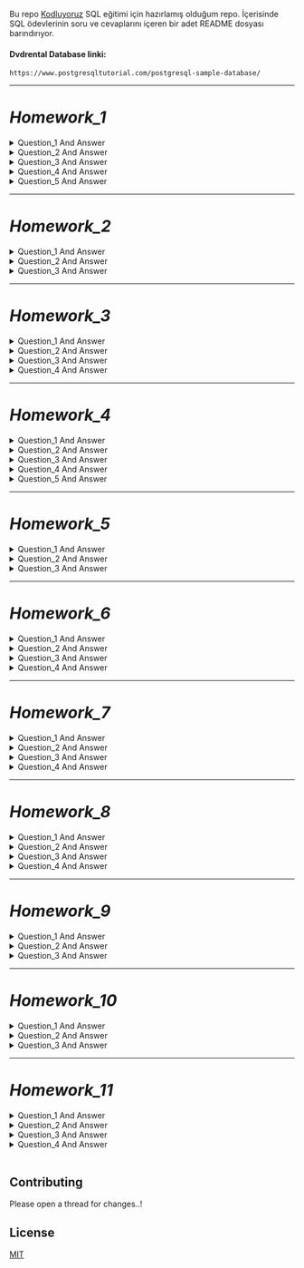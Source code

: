 Bu repo [Kodluyoruz](https://www.kodluyoruz.org/) SQL eğitimi için hazırlamış olduğum repo. İçerisinde SQL ödevlerinin soru ve cevaplarını içeren bir adet README dosyası barındırıyor.

#### Dvdrental Database linki:
```
https://www.postgresqltutorial.com/postgresql-sample-database/
```
***

# *Homework_1*

<details close> 
<summary>Question_1 And Answer</summary>

**film** tablosunda bulunan **title** ve **description** sütunlarındaki verileri sıralayınız.

```SQL
SELECT title,description FROM film;
```
</details>

<details close>
<summary>Question_2 And Answer</summary>

**film** tablosunda bulunan tüm sütunlardaki verileri film uzunluğu (length) 60 dan büyük **VE** 75 ten küçük olma koşullarıyla sıralayınız.

```SQL
SELECT * FROM film 
WHERE ( length > 60 AND length < 75 );
```
</details>

<details close>
<summary>Question_3 And Answer</summary>

**film** tablosunda bulunan tüm sütunlardaki verileri rental_rate 0.99 **VE** replacement_cost 12.99 **VEYA** 28.99 olma koşullarıyla sıralayınız.

```SQL
SELECT * FROM film 
WHERE (rental_rate = 0.99 AND replacement_cost = 12.99 OR replacement_cost = 28.99);
```
</details>

<details close>
<summary>Question_4 And Answer</summary>

**film** tablosunda bulunan tüm sütunlardaki verileri rental_rate 0.99 **VE** replacement_cost 12.99 **VEYA** 28.99 olma koşullarıyla sıralayınız.

```SQL
SELECT * FROM film 
WHERE (rental_rate = 0.99 AND replacement_cost = 12.99 OR replacement_cost = 28.99);
```
</details>

<details close>
<summary>Question_5 And Answer</summary>

**film** tablosundaki uzunluğu(length) 50 ten büyük **olmayıp** aynı zamanda rental_rate değeri 2.99 veya 4.99 **olmayan** verileri sıralayınız.

```SQL
SELECT * FROM film
WHERE NOT length > 50 AND (NOT (rental_rate = 2.99 OR rental_rate = 4.99 ));
```
</details>

***
# *Homework_2*

<details close>
<summary>Question_1 And Answer</summary>

**film** tablosunda bulunan tüm sütunlardaki verileri replacement cost değeri 12.99 dan büyük eşit ve 16.99 küçük olma koşuluyla sıralayınız ( BETWEEN - AND yapısını kullanınız.)

```SQL
SELECT * FROM film
WHERE replacement_cost BETWEEN 12.99 AND 16.98;
```
</details>

<details close>
<summary>Question_2 And Answer</summary>

**actor** tablosunda bulunan first_name ve last_name sütunlardaki verileri first_name 'Penelope' veya 'Nick' veya 'Ed' değerleri olması koşuluyla sıralayınız. ( IN operatörünü kullanınız.)

```SQL
SELECT first_name,last_name FROM actor
WHERE first_name IN ('Penelope','Nick','Ed');
```
</details>

<details close>
<summary>Question_3 And Answer</summary>

**film** tablosunda bulunan tüm sütunlardaki verileri rental_rate 0.99, 2.99, 4.99 **VE** replacement_cost 12.99, 15.99, 28.99 olma koşullarıyla sıralayınız. ( IN operatörünü kullanınız.)

```SQL
SELECT * FROM film
WHERE (rental_rate IN (0.99,2.99,4.99)) AND (replacement_cost IN (12.99,15.99,28.99));
```
</details>

***

# *Homework_3*

<details close>
<summary>Question_1 And Answer</summary>

**country** tablosunda bulunan **country** sütunundaki ülke isimlerinden 'A' karakteri ile başlayıp 'a' karakteri ile sonlananları sıralayınız.

```SQL
SELECT country FROM country
WHERE country LIKE 'A%a';
```
</details>

<details close>
<summary>Question_2 And Answer</summary>

**country** tablosunda bulunan **country** sütunundaki ülke isimlerinden en az 6 karakterden oluşan ve sonu 'n' karakteri ile sonlananları sıralayınız.

```SQL
SELECT country FROM country
WHERE country LIKE '______%n';
```
</details>

<details close>
<summary>Question_3 And Answer</summary>

**film** tablosunda bulunan **title** sütunundaki film isimlerinden en az 4 adet büyük ya da küçük harf farketmesizin 'T' karakteri içeren film isimlerini sıralayınız.

```SQL
SELECT title FROM film
WHERE title ILIKE '%T%T%T%T%';
```
</details>

<details close>
<summary>Question_4 And Answer</summary>

**film** tablosunda bulunan tüm sütunlardaki verilerden **title** 'C' karakteri ile başlayan ve uzunluğu (length) 90 dan büyük olan ve rental_rate 2.99 olan verileri sıralayınız.

```SQL
SELECT title FROM film
WHERE (title LIKE 'C%') AND ( (length > 90) AND (rental_rate = 2.99 ) );
```
</details>

---

# *Homework_4*

<details close>
<summary>Question_1 And Answer</summary>

**film** tablosunda bulunan **replacement_cost** sütununda bulunan birbirinden farklı değerleri sıralayınız.

```SQL
SELECT DISTINCT(replacement_cost) FROM film;
```
</details>

<details close>
<summary>Question_2 And Answer</summary>

**film** tablosunda bulunan **replacement_cost** sütununda birbirinden farklı kaç tane veri vardır?

```SQL
SELECT COUNT(DISTINCT(replacement_cost)) FROM film;
```
</details>

<details close>
<summary>Question_3 And Answer</summary>

**film** tablosunda bulunan film isimlerinde (title) kaç tanesini T karakteri ile başlar ve aynı zamanda rating 'G' ye eşittir?

```SQL
SELECT COUNT(*) FROM film
WHERE (title LIKE 'T%') AND (rating = 'G');
```
</details>

<details close>
<summary>Question_4 And Answer</summary>

**country** tablosunda bulunan ülke isimlerinden (country) kaç tanesi 5 karakterden oluşmaktadır?

```SQL
SELECT COUNT(*) FROM country
WHERE (country ILIKE '_____');
```
</details>

<details close>
<summary>Question_5 And Answer</summary>

**city** tablosundaki şehir isimlerinin kaçtanesi 'R' veya r karakteri ile biter?

```SQL
SELECT COUNT(*) FROM city
WHERE city ILIKE '%r';
```
</details>

---

# *Homework_5*

<details close>
<summary>Question_1 And Answer</summary>

**film** tablosunda bulunan ve film ismi (title) 'n' karakteri ile biten en uzun (length) 5 filmi sıralayınız.

```SQL
SELECT * FROM film
WHERE title LIKE '%n'
ORDER BY length DESC
LIMIT 5;
```
</details>

<details close>
<summary>Question_2 And Answer</summary>

**film** tablosunda bulunan ve film ismi (title) 'n' karakteri ile biten en kısa (length) ikinci 5 filmi sıralayınız.

```SQL
SELECT * FROM film
WHERE title LIKE '%n'
ORDER BY length ASC
OFFSET 5
LIMIT 5;
```
</details>

<details close>
<summary>Question_3 And Answer</summary>

**customer** tablosunda bulunan last_name sütununa göre azalan yapılan sıralamada store_id 1 olmak koşuluyla ilk 4 veriyi sıralayınız.

```SQL
SELECT * FROM customer
WHERE store_id = 1
ORDER BY last_name DESC
LIMIT 4;
```
</details>

---

# *Homework_6*

<details close>
<summary>Question_1 And Answer</summary>

film tablosunda bulunan rental_rate sütunundaki değerlerin ortalaması nedir?

```SQL
SELECT AVG(rental_rate) FROM film;
```
</details>

<details close>
<summary>Question_2 And Answer</summary>

**film** tablosunda bulunan filmlerden kaçtanesi 'C' karekteri ile başlar?

```SQL
SELECT COUNT(*) FROM film
WHERE title LIKE 'C%';
```
</details>

<details close>
<summary>Question_3 And Answer</summary>

**film** tablosunda bulunan filmlerden rental_rate değeri 0.99 a eşit olan en uzun (length) film kaç dakikadır?

```SQL
SELECT MAX(length) FROM film
WHERE rental_rate = 0.99;
```
</details>

<details close>
<summary>Question_4 And Answer</summary>

**film** tablosunda bulunan filmlerin uzunluğu 150 dakikadan büyük olanlarına ait kaç farklı replacement_cost değeri vardır?


```SQL
SELECT COUNT(DISTINCT replacement_cost) FROM film
WHERE length > 150 ;
```
</details>

--- 

# *Homework_7*

<details close>
<summary>Question_1 And Answer</summary>

**film** tablosunda bulunan filmleri **rating** değerlerine göre gruplayınız.

```SQL
SELECT rating , COUNT(*) FROM film
GROUP BY rating;
```
</details>

<details close>
<summary>Question_2 And Answer</summary>

**film** tablosunda bulunan filmleri **replacement_cost** sütununa göre grupladığımızda film sayısı 50 den fazla olan replacement_cost değerini ve karşılık gelen film sayısını sıralayınız.

```SQL
SELECT replacement_cost , COUNT(*) FROM film
GROUP BY replacement_cost
HAVING COUNT(*) > 50;
```
</details>

<details close>
<summary>Question_3 And Answer</summary>

**customer** tablosunda bulunan **store_id** değerlerine karşılık gelen müşteri sayılarını nelerdir?
fazla olan replacement_cost değerini ve karşılık gelen film sayısını sıralayınız.

```SQL
SELECT store_id, COUNT(*) FROM customer
GROUP BY store_id;
```
</details>

<details close>
<summary>Question_4 And Answer</summary>

**city** tablosunda bulunan şehir verilerini **country_id** sütununa göre gruplandırdıktan sonra en fazla şehir sayısı barındıra country_id bilgisini ve şehir sayısını paylaşınız.

```SQL
SELECT country_id , COUNT(*) FROM city
GROUP BY country_id
ORDER BY COUNT(*) DESC
LIMIT 1;

```
</details>

---

# *Homework_8*

<details close>
<summary>Question_1 And Answer</summary>

**Test** veritabanınızda **employee** isimli sütun bilgileri id(INTEGER), name VARCHAR(50), birthday DATE, email VARCHAR(100) olan bir tablo oluşturalım.

```SQL
CREATE TABLE employee (
	id integer,
	name varchar(50),
	birthday DATE,
	email varchar(100)
);

```
</details>

<details close>
<summary>Question_2 And Answer</summary>

Oluşturduğumuz **employee** tablosuna 'Mockaroo' servisini kullanarak 50 adet veri ekleyelim.

```SQL
insert into employee (id, name, birthday, email) values (1, 'Damien', '7/29/2005', 'dbirch0@edublogs.org');
insert into employee (id, name, birthday, email) values (2, 'Kial', '9/26/2005', 'kabele1@phpbb.com');
insert into employee (id, name, birthday, email) values (3, 'Bill', '8/10/2018', 'bboorn2@buzzfeed.com');
insert into employee (id, name, birthday, email) values (4, 'Hussein', '11/17/2002', 'hneiland3@feedburner.com');
insert into employee (id, name, birthday, email) values (5, 'Irene', '10/11/2019', 'ibeeble4@studiopress.com');
insert into employee (id, name, birthday, email) values (6, 'Kayle', '4/28/2006', 'kwenderoth5@umich.edu');
insert into employee (id, name, birthday, email) values (7, 'Gretel', '4/6/2017', 'glyptrit6@alibaba.com');
insert into employee (id, name, birthday, email) values (8, 'Bobbye', '7/29/2014', 'bllewellen7@seesaa.net');
insert into employee (id, name, birthday, email) values (9, 'Balduin', '6/4/2012', 'bhucklesby8@harvard.edu');
insert into employee (id, name, birthday, email) values (10, 'Flynn', '1/29/2008', 'fyoxall9@free.fr');
insert into employee (id, name, birthday, email) values (11, 'Simeon', '4/3/2008', 'sgelardia@skyrock.com');
insert into employee (id, name, birthday, email) values (12, 'Bibby', '9/1/2000', 'bballaamb@eepurl.com');
insert into employee (id, name, birthday, email) values (13, 'Alvira', '5/19/2010', 'abowmerc@etsy.com');
insert into employee (id, name, birthday, email) values (14, 'Lacy', '4/15/2006', 'lbrucknerd@exblog.jp');
insert into employee (id, name, birthday, email) values (15, 'Jorie', '5/14/2012', 'jcharlete@parallels.com');
insert into employee (id, name, birthday, email) values (16, 'Vittorio', '7/15/2013', 'vwoolgerf@reference.com');
insert into employee (id, name, birthday, email) values (17, 'Obadiah', '11/14/2002', 'ocrowleyg@guardian.co.uk');
insert into employee (id, name, birthday, email) values (18, 'Jessalin', '9/15/2019', 'jbearh@apple.com');
insert into employee (id, name, birthday, email) values (19, 'Erminia', '5/27/2006', 'eunitti@merriam-webster.com');
insert into employee (id, name, birthday, email) values (20, 'Carolee', '12/7/2019', 'cdebruynej@dmoz.org');
insert into employee (id, name, birthday, email) values (21, 'Madlin', '1/13/2001', 'mbeecroftk@naver.com');
insert into employee (id, name, birthday, email) values (22, 'Sonnie', '8/3/2017', 'sshirlandl@time.com');
insert into employee (id, name, birthday, email) values (23, 'Odelle', '6/19/2002', 'opalerm@shutterfly.com');
insert into employee (id, name, birthday, email) values (24, 'Maible', '3/31/2010', 'mwintourn@squarespace.com');
insert into employee (id, name, birthday, email) values (25, 'Annette', '1/25/2018', 'agreallyo@paginegialle.it');
insert into employee (id, name, birthday, email) values (26, 'Julian', '9/25/2019', 'jterrellp@tmall.com');
insert into employee (id, name, birthday, email) values (27, 'Halsey', '1/18/2017', 'hmcmainsq@alibaba.com');
insert into employee (id, name, birthday, email) values (28, 'Seymour', '12/12/2015', 'sbreadmorer@moonfruit.com');
insert into employee (id, name, birthday, email) values (29, 'Allie', '12/29/2005', 'akleints@desdev.cn');
insert into employee (id, name, birthday, email) values (30, 'Bucky', '12/10/2013', 'bswiftt@ehow.com');
insert into employee (id, name, birthday, email) values (31, 'Horton', '2/27/2011', 'hhurdwellu@cocolog-nifty.com');
insert into employee (id, name, birthday, email) values (32, 'Pinchas', '1/26/2012', 'pdracksfordv@unicef.org');
insert into employee (id, name, birthday, email) values (33, 'Wayland', '8/19/2001', 'wrootew@tiny.cc');
insert into employee (id, name, birthday, email) values (34, 'Sunny', '9/19/2003', 'sbithellx@examiner.com');
insert into employee (id, name, birthday, email) values (35, 'Kim', '2/9/2012', 'kbirdseyey@webs.com');
insert into employee (id, name, birthday, email) values (36, 'Sheba', '12/3/2005', 'skemberyz@mozilla.org');
insert into employee (id, name, birthday, email) values (37, 'Conny', '3/13/2004', 'cpaddie10@oaic.gov.au');
insert into employee (id, name, birthday, email) values (38, 'Florida', '8/31/2018', 'frutty11@msu.edu');
insert into employee (id, name, birthday, email) values (39, 'Dean', '1/24/2011', 'dbourgour12@alexa.com');
insert into employee (id, name, birthday, email) values (40, 'Shandee', '2/11/2005', 'sdeferraris13@un.org');
insert into employee (id, name, birthday, email) values (41, 'Curtis', '4/22/2008', 'cvermer14@guardian.co.uk');
insert into employee (id, name, birthday, email) values (42, 'Malinde', '4/20/2012', 'mperford15@wikimedia.org');
insert into employee (id, name, birthday, email) values (43, 'Thorstein', '1/24/2016', 'tdicey16@multiply.com');
insert into employee (id, name, birthday, email) values (44, 'Maximilien', '6/18/2016', 'mblackster17@cnn.com');
insert into employee (id, name, birthday, email) values (45, 'Aymer', '11/11/2006', 'aheadingham18@bizjournals.com');
insert into employee (id, name, birthday, email) values (46, 'Malia', '5/1/2009', 'mhellings19@bing.com');
insert into employee (id, name, birthday, email) values (47, 'Sile', '11/28/2014', 'sboschmann1a@homestead.com');
insert into employee (id, name, birthday, email) values (48, 'Lura', '6/10/2011', 'labate1b@google.fr');
insert into employee (id, name, birthday, email) values (49, 'Jacob', '11/23/2010', 'jgritsunov1c@over-blog.com');
insert into employee (id, name, birthday, email) values (50, 'Jacquie', '11/27/2001', 'jlefever1d@businesswire.com');

```
</details>

<details close>
<summary>Question_3 And Answer</summary>

Sütunların her birine göre diğer sütunları güncelleyecek 5 adet UPDATE işlemi yapalım.

```SQL
UPDATE employee
SET name = 'UPDATE'
WHERE name ILIKE 'a%' AND id >10
RETURNING *;

UPDATE employee
SET name = 'Changed'
WHERE name LIKE '%l'
RETURNING *;

UPDATE employee
SET name = 'Changed'
WHERE id = 'Bobbye'
RETURNING *;

UPDATE employee
SET birthday = '1996-02-07'
WHERE id BETWEEN 1 AND 5
RETURNING *;

UPDATE employee
SET birthday = '2010-09-04',
	email = 'changed@gmail.com'
WHERE name LIKE 'C%'
RETURNING *;
```
</details>

<details close>
<summary>Question_4 And Answer</summary>

Sütunların her birine göre ilgili satırı silecek 5 adet DELETE işlemi yapalım.

```SQL
DELETE FROM employee
WHERE name = 'UPDATE'
RETURNING *;

DELETE FROM employee
WHERE name ILIKE '__r%'
RETURNING *;

DELETE FROM employee
WHERE name LIKE 'C%' AND (id BETWEEN 15 AND 35)
RETURNING *;

DELETE FROM employee
WHERE name ILIKE '%a'
RETURNING *;

DELETE FROM employee
WHERE id = 28
RETURNING *;
```
</details>

***
# *Homework_9*

<details close>
<summary>Question_1 And Answer</summary>

**city** tablosu ile **country** tablosunda bulunan şehir (city) ve ülke (country) isimlerini birlikte görebileceğimiz INNER JOIN sorgusunu yazınız.

```SQL
SELECT city, country FROM city
INNER JOIN country ON city.country_id = country.country_id;
```
</details>

<details close>
<summary>Question_2 And Answer</summary>

**customer** tablosu ile **payment** tablosunda bulunan payment_id ile customer tablosundaki first_name ve last_name isimlerini birlikte görebileceğimiz INNER JOIN sorgusunu yazınız.

```SQL
SELECT payment_id, first_name, last_name FROM customer
INNER JOIN payment ON customer.customer_id = payment.customer_id;
```
</details>

<details close>
<summary>Question_3 And Answer</summary>

**customer** tablosu ile **rental** tablosunda bulunan rental_id ile customer tablosundaki first_name ve last_name isimlerini birlikte görebileceğimiz INNER JOIN sorgusunu yazınız.

```SQL
SELECT rental_id, first_name, last_name FROM customer
INNER JOIN rental ON customer.customer_id = rental.customer_id;
```
</details>

***

# *Homework_10*

<details close>
<summary>Question_1 And Answer</summary>

**city** tablosu ile **country** tablosunda bulunan şehir (city) ve ülke (country) isimlerini birlikte görebileceğimiz LEFT JOIN sorgusunu yazınız.

```SQL
SELECT city, country FROM country
LEFT JOIN city ON city.country_id = country.country_id;
```
</details>

<details close>
<summary>Question_2 And Answer</summary>

**customer** tablosu ile **payment** tablosunda bulunan payment_id ile customer tablosundaki first_name ve last_name isimlerini birlikte görebileceğimiz RIGHT JOIN sorgusunu yazınız.

```SQL
SELECT payment_id, first_name, last_name FROM customer
RIGHT JOIN payment ON customer.customer_id = payment.customer_id;
```
</details>

<details close>
<summary>Question_3 And Answer</summary>

**customer** tablosu ile **rental** tablosunda bulunan rental_id ile customer tablosundaki first_name ve last_name isimlerini birlikte görebileceğimiz FULL JOIN sorgusunu yazınız.

```SQL
SELECT rental_id, first_name, last_name FROM customer
FULL JOIN rental ON customer.customer_id = rental.customer_id;
```
</details>

***

# *Homework_11*

<details close>
<summary>Question_1 And Answer</summary>

**actor** ve **customer** tablolarında bulunan **first_name** sütunları için tüm verileri sıralayalım.
```SQL
(
SELECT first_name FROM actor
)
UNION ALL
(
SELECT first_name FROM customer
)
ORDER BY first_name;
```
</details>

<details close>
<summary>Question_2 And Answer</summary>

**actor** ve **customer** tablolarında bulunan **first_name** sütunları için kesişen verileri sıralayalım.
```SQL
(
SELECT first_name FROM actor
)
INTERSECT
(
SELECT first_name FROM customer
)
ORDER BY first_name;
```
</details>

<details close>
<summary>Question_3 And Answer</summary>

**actor** ve **customer** tablolarında bulunan **first_name** sütunları için ilk tabloda bulunan ancak ikinci tabloda bulunmayan verileri sıralayalım.
```SQL
(
SELECT first_name FROM actor
)
EXCEPT
(
SELECT first_name FROM customer
)
ORDER BY first_name;
```
</details>

<details close>
<summary>Question_4 And Answer</summary>

İlk 3 sorguyu tekrar eden veriler için de yapalım.

```SQL
-- 4.1
(
SELECT first_name FROM actor
)
UNION ALL
(
SELECT first_name FROM customer
)
ORDER BY first_name;
```
```SQL
-- 4.2
(
SELECT first_name FROM actor
)
INTERSECT ALL
(
SELECT first_name FROM customer
)
ORDER BY first_name;
```
```SQL
-- 4.3
(
SELECT first_name FROM actor
)
EXCEPT ALL
(
SELECT first_name FROM customer
)
ORDER BY first_name;
```
</details>

</br>


## Contributing

Please open a thread for changes..!

## License

[MIT](https://choosealicense.com/licenses/mit/)